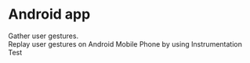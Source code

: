 # Android app
Gather user gestures.<br>
Replay user gestures on Android Mobile Phone by using Instrumentation Test
